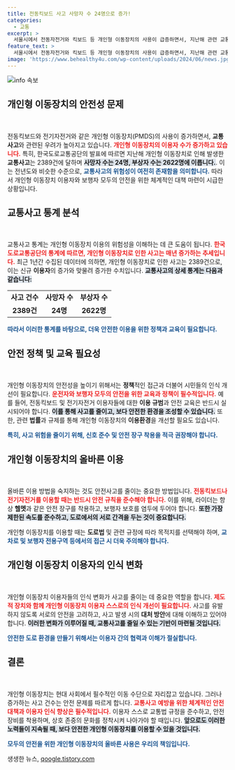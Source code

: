 ```yaml
---
title: 전동킥보드 사고 사망자 수 24명으로 증가!
categories:
  - 교통
excerpt: >
  서울시에서 전동자전거와 킥보드 등 개인형 이동장치의 사용이 급증하면서, 지난해 관련 교통사고가 2389건 발생! 사고로 인한 사망자 24명, 부상자 2622명, 이 alarming한 사실을 놓치지 마세요!
feature_text: >
  서울시에서 전동자전거와 킥보드 등 개인형 이동장치의 사용이 급증하면서, 지난해 관련 교통사고가 2389건 발생! 사고로 인한 사망자 24명, 부상자 2622명, 이 alarming한 사실을 놓치지 마세요!
image: 'https://www.behealthy4u.com/wp-content/uploads/2024/06/news.jpg'
---
```


<p><img src="https://www.behealthy4u.com/wp-content/uploads/2024/06/news.jpg" alt="info 속보" /></p>

<h2 data-ke-size="size26">개인형 이동장치의 안전성 문제</h2>

<p data-ke-size="size16">&nbsp;</p>

<p>전동킥보드와 전기자전거와 같은 개인형 이동장치(PMDS)의 사용이 증가하면서, <strong>교통사고</strong>와 관련된 우려가 높아지고 있습니다. <b><span style="color: #ee2323;">개인형 이동장치의 이용자 수가 증가하고 있습니다.</span></b> 특히, 한국도로교통공단의 발표에 따르면 지난해 개인형 이동장치로 인해 발생한 <strong>교통사고</strong>는 2389건에 달하며 <b><span style="background-color: #21538527;">사망자 수는 24명, 부상자 수는 2622명에 이릅니다.</span></b>. 이는 전년도와 비슷한 수준으로, <b><span style="color: #1a5490;">교통사고의 위험성이 여전히 존재함을 의미합니다.</span></b> 따라서 개인형 이동장치 이용자와 보행자 모두의 안전을 위한 체계적인 대책 마련이 시급한 상황입니다.</p>

<h2 data-ke-size="size26">교통사고 통계 분석</h2>

<p data-ke-size="size16">&nbsp;</p>

<p>교통사고 통계는 개인형 이동장치 이용의 위험성을 이해하는 데 큰 도움이 됩니다. <b><span style="color: #ee2323;">한국도로교통공단의 통계에 따르면, 개인형 이동장치로 인한 사고는 매년 증가하는 추세입니다.</span></b> 최근 1년간 수집된 데이터에 의하면, 개인형 이동장치로 인한 사고는 2389건으로, 이는 신규 <strong>이용자</strong>의 증가와 맞물려 증가한 수치입니다. <b><span style="background-color: #21538527;">교통사고의 상세 통계는 다음과 같습니다:</span></b> </p>

<table style="width: 100%; border-collapse: collapse;">
    <tr>
        <td style="text-align: center; height: 17px;"><b>사고 건수</b></td>
        <td style="text-align: center; height: 17px;"><b>사망자 수</b></td>
        <td style="text-align: center; height: 17px;"><b>부상자 수</b></td>
    </tr>
    <tr>
        <td style="text-align: center; height: 17px;"><b>2389건</b></td>
        <td style="text-align: center; height: 17px;"><b>24명</b></td>
        <td style="text-align: center; height: 17px;"><b>2622명</b></td>
    </tr>
</table>

<p><b><span style="color: #1a5490;">따라서 이러한 통계를 바탕으로, 더욱 안전한 이용을 위한 정책과 교육이 필요합니다.</span></b></p>

<h2 data-ke-size="size26">안전 정책 및 교육 필요성</h2>

<p data-ke-size="size16">&nbsp;</p>

<p>개인형 이동장치의 안전성을 높이기 위해서는 <strong>정책</strong>적인 접근과 더불어 시민들의 인식 개선이 필요합니다. <b><span style="color: #ee2323;">운전자와 보행자 모두의 안전을 위한 교육과 정책이 필수적입니다.</span></b> 예를 들어, 전동킥보드 및 전기자전거 이용자들에 대한 <strong>이용 규범</strong>과 안전 교육은 반드시 실시되어야 합니다. <b><span style="background-color: #21538527;">이를 통해 사고를 줄이고, 보다 안전한 환경을 조성할 수 있습니다.</span></b> 또한, 관련 <strong>법률</strong>과 규제를 통해 개인형 이동장치의 <strong>이용환경</strong>을 개선할 필요도 있습니다. </p>

<p><b><span style="color: #1a5490;">특히, 사고 위험을 줄이기 위해, 신호 준수 및 안전 장구 착용을 적극 권장해야 합니다.</span></b></p>

<h2 data-ke-size="size26">개인형 이동장치의 올바른 이용</h2>

<p data-ke-size="size16">&nbsp;</p>

<p>올바른 이용 방법을 숙지하는 것도 안전사고를 줄이는 중요한 방법입니다. <b><span style="color: #ee2323;">전동킥보드나 전기자전거를 이용할 때는 반드시 안전 규칙을 준수해야 합니다.</span></b> 이를 위해, 라이더는 항상 <strong>헬멧</strong>과 같은 안전 장구를 착용하고, 보행자 보호를 염두에 두어야 합니다. <b><span style="background-color: #21538527;">또한 가장 제한된 속도를 준수하고, 도로에서의 서로 간격을 두는 것이 중요합니다.</span></b> </p>

<p>개인형 이동장치를 이용할 때는 <strong>도로법</strong> 및 관련 규정에 따라 목적지를 선택해야 하며, <b><span style="color: #1a5490;">교차로 및 보행자 전용구역 등에서의 접근 시 더욱 주의해야 합니다.</span></b></p>

<h2 data-ke-size="size26">개인형 이동장치 이용자의 인식 변화</h2>

<p data-ke-size="size16">&nbsp;</p>

<p>개인형 이동장치 이용자들의 인식 변화가 사고를 줄이는 데 중요한 역할을 합니다. <b><span style="color: #ee2323;">제도적 장치와 함께 개인형 이동장치 이용자 스스로의 인식 개선이 필요합니다.</span></b> 사고를 유발하지 않도록 서로의 안전을 고려하고, 사고 발생 시의 <strong>대처 방안</strong>에 대해 이해하고 있어야 합니다. <b><span style="background-color: #21538527;">이러한 변화가 이루어질 때, 교통사고를 줄일 수 있는 기반이 마련될 것입니다.</span></b></p>

<p><b><span style="color: #1a5490;">안전한 도로 환경을 만들기 위해서는 이용자 간의 협력과 이해가 절실합니다.</span></b></p>

<h2 data-ke-size="size26">결론</h2>

<p data-ke-size="size16">&nbsp;</p>

<p>개인형 이동장치는 현대 사회에서 필수적인 이동 수단으로 자리잡고 있습니다. 그러나 증가하는 사고 건수는 안전 문제를 따르게 합니다. <b><span style="color: #ee2323;">교통사고 예방을 위한 체계적인 안전 대책과 이용자 인식 향상은 필수적입니다.</span></b> 이용자 스스로 교통법 규정을 준수하고, 안전 장비를 착용하며, 상호 존중의 문화를 정착시켜 나아가야 할 때입니다. <b><span style="background-color: #21538527;">앞으로도 이러한 노력들이 지속될 때, 보다 안전한 개인형 이동장치를 이용할 수 있을 것입니다.</span></b> </p>

<p><b><span style="color: #1a5490;">모두의 안전을 위한 개인형 이동장치의 올바른 사용은 우리의 책임입니다.</span></b></p>
생생한 뉴스, <a href="https://qoogle.tistory.com" rel="dofollow">qoogle.tistory.com</a>



